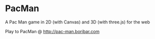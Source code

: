 # PacMan
A Pac Man game in 2D (with Canvas) and 3D (with three.js) for the web

Play to PacMan @ http://pac-man.boribar.com
